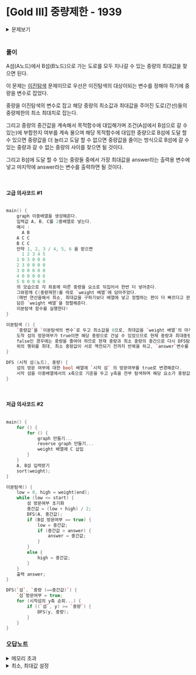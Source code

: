 # [Gold III] 중량제한 - 1939 

<details>

<summary> 문제보기 </summary>

[문제 링크](https://www.acmicpc.net/problem/1939) 

### 성능 요약

메모리: 6084 KB, 시간: 56 ms

### 분류

너비 우선 탐색, 이분 탐색, 자료 구조, 분리 집합, 그래프 이론, 그래프 탐색

### 제출 일자

2023년 11월 27일 15:16:54

### 문제 설명

<p>N(2 ≤ N ≤ 10,000)개의 섬으로 이루어진 나라가 있다. 이들 중 몇 개의 섬 사이에는 다리가 설치되어 있어서 차들이 다닐 수 있다.</p>

<p>영식 중공업에서는 두 개의 섬에 공장을 세워 두고 물품을 생산하는 일을 하고 있다. 물품을 생산하다 보면 공장에서 다른 공장으로 생산 중이던 물품을 수송해야 할 일이 생기곤 한다. 그런데 각각의 다리마다 중량제한이 있기 때문에 무턱대고 물품을 옮길 순 없다. 만약 중량제한을 초과하는 양의 물품이 다리를 지나게 되면 다리가 무너지게 된다.</p>

<p>한 번의 이동에서 옮길 수 있는 물품들의 중량의 최댓값을 구하는 프로그램을 작성하시오.</p>

### 입력 

 <p>첫째 줄에 N, M(1 ≤ M ≤ 100,000)이 주어진다. 다음 M개의 줄에는 다리에 대한 정보를 나타내는 세 정수 A, B(1 ≤ A, B ≤ N), C(1 ≤ C ≤ 1,000,000,000)가 주어진다. 이는 A번 섬과 B번 섬 사이에 중량제한이 C인 다리가 존재한다는 의미이다. 서로 같은 두 섬 사이에 여러 개의 다리가 있을 수도 있으며, 모든 다리는 양방향이다. 마지막 줄에는 공장이 위치해 있는 섬의 번호를 나타내는 서로 다른 두 정수가 주어진다. 공장이 있는 두 섬을 연결하는 경로는 항상 존재하는 데이터만 입력으로 주어진다.</p>

### 출력 

 <p>첫째 줄에 답을 출력한다.</p>


</details>

<br>

### 풀이

A섬(A노드)에서 B섬(B노드)으로 가는 도로를 모두 지나갈 수 있는 중량의 최대값을 찾으면 된다.  

이 문제는 [이진탐색]() 문제이므로 우선은 이진탐색의 대상이되는 변수를 정해야 하기에 중량을 변수로 잡았다.   

중량을 이진탐색의 변수로 잡고 해당 중량의 최소값과 최대값을 주어진 도로(간선)들의 중량제한의 최소 최대치로 잡는다.   

그리고 중량의 중간값을 계속해서 목적함수에 대입해가며 조건(A섬에서 B섬으로 갈 수 있는)에 부합한지 여부를 계속 물으며 해당 목적함수에 대입한 중량으로 B섬에 도달 할 수 있으면 중량값을 더 늘리고 도달 할 수 없으면 중량값을 줄이는 방식으로 B섬에 갈 수 있는 중량과 갈 수 없는 중량의 사이를 찾으면 될 것이다.   

그리고 B섬에 도달 할 수 있는 중량들 중에서 가장 최대값을 answer라는 출력용 변수에 넣고 마지막에 answer라는 변수를 출력하면 될 것이다.   



<br>

#### 고급 의사코드 #1

```c++

main() {    
    graph 이중배열을 생성해준다.   
    입력값 A, B, C를 2중배열로 넣는다.   
    예시 :   
      A B   
    A C C   
    B C C   
    만약 1, 2, 3 / 4, 5, 6 을 받으면   
      1 2 3 4 5    
    1 0 3 0 0 0   
    2 3 0 0 0 0   
    3 0 0 0 0 0   
    4 0 0 0 0 6   
    5 0 0 0 6 0   
    의 모습으로 각 좌표에 따른 중량을 요소로 뒤집어서 한번 더 넣어준다.   
    그와함께 C(중량제한)를 따로 `weight 배열`에 담아주었다.   
    (매번 연산을해서 최소, 최대값을 구하기보다 배열에 넣고 정렬하는 편이 더 빠르다고 판단했다.)   
    담은 `weight 배열`을 정렬해준다.   
    이분탐색 함수를 실행한다!
}

이분탐색 () {   
    `중량값`을 `이분탐색의 변수`로 두고 최소값을 0으로, 최대값을 `weight 배열`의 마지막 요소로 두고 그 중간값으로 DFS를 돌린다.   
    도착 섬의 방문여부가 true이면 해당 중량으로 건널 수 있었으므로 현재 중량과 최대중량의 중간값으로 다시 DFS 탐색을하고
    false인 경우에는 중량을 줄여야 하므로 현재 중량과 최소 중량의 중간으로 다시 DFS탐색을 하며 true로 나온 중량이 여태 나온 중량중에 가장 크다면 중량을 따로 `answer` 변수에 넣어준다.
    위의 행위를 최대, 최소 중량값이 서로 역전되기 전까지 반복을 하고, `answer`변수를 출력한다.
}

DFS (시작 섬(노드), 중량) {
    섬의 방문 여부에 대한 bool 배열에 `시작 섬` 의 방문여부를 true로 변경해준다.   
    시작 섬을 이중배열에서의 x축으로 기준을 두고 y축을 전부 탐색하며 해당 요소가 중량값보다 크거나 같을때, 시작섬을 해당 요소의 y축을 시작섬으로 두어 재귀를 돌린다.
}

```

<br>

#### 저급 의사코드 #2

```c++

main() {
    for () {
        for () {
            graph 만들기...
            reverse graph 만들기...
            weight 배열에 C 삽입
        }
    }
    A, B섬 입력받기
    sort(weight);
}

이분탐색() {
    low = 0, high = weight[end];
    while (low <= start) {
        섬 방문여부 초기화
        중간값 = (low + high) / 2;
        DFS(A, 중간값);
        if (B섬 방문여부 == true) {
            low = 중간값;
            if (중간값 > answer) {
                answer = 중간값;
            }
        }
        else {
            high = 중간값;
        }
    }
    출력 answer;
}

DFS(`섬`, `중량 (==중간값)`) {
    `섬`방문여부 = true;
    for (시작섬의 y축 순회...) {
        if ((`섬`, y) >= `중량`) {
            DFS(y, 중량);
        }
    }
}


```

### 오답노트

<details>
<summary>메모리 초과</summary>

최대 10,000개의 섬이 주어지는데 이것을 이중배열 graph로 만들어버리면 10000 * 10000 즉, 100000000 1억이라는 크기의 배열이 vector로 늘어나 버리면 힙 영역이 초과되면서 메모리 초과가 뜨고 말았다.

```c++

for (int i = 0; i < M; i++) {
		std::cin >> A >> B >> C;
		islands[A][B] = C;
		islands[B][A] = C;
		weights.push_back(C);
	}

```

에서

```c++

for (int i = 0; i < M; i++) {
		std::cin >> A >> B >> C;
		islands[A].push_back(std::make_pair(B, C));
		islands[B].push_back(std::make_pair(A, C));
		weights.push_back(C);
	}

```

로 pair 라는 컨테이너를 이용해 pair 의 두번째요소에 C를 넣음으로써 마치 이중배열처럼 작동하도록 했다.

</details>

<details>
<summary>최소, 최대값 설정</summary>

이분탐색의 최소, 최대값 설정 중에 배열의 요소를 기준으로 최소값을 배열의 첫 부분을, 최대값을 배열의 가장 뒷 부분으로 넣었었는데 답에는 정해진 중량제한 내에 존재하는게 아닌 그보다 더 낮은 값이 나올 수도 있었기에 최소값을 0으로 두어 고쳤다.   
이분탐색에서 가장 중요한 것이 최소, 최대값 설정인데 그 부분에 대해 깊게 고민하지 않고 작성하게되어 틀리게 되었다.   
반성하자

```c++

int	begin = weights[0], mid, end = weights[M - 1], answer = 0;

```

에서

```c++

int	begin = 0, mid, end = weights[M - 1], answer = 0;

```

로 기준을 다시 설정했다.

</details>